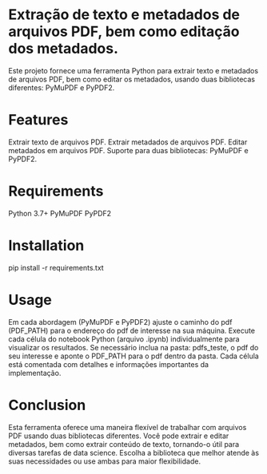 # Extração de texto e metadados de arquivos PDF, bem como editação dos metadados.
Este projeto fornece uma ferramenta Python para extrair texto e metadados de arquivos PDF, bem como editar os metadados, usando duas bibliotecas diferentes: PyMuPDF e PyPDF2.

# Features
Extrair texto de arquivos PDF.
Extrair metadados de arquivos PDF.
Editar metadados em arquivos PDF.
Suporte para duas bibliotecas: PyMuPDF e PyPDF2.

# Requirements
Python 3.7+
PyMuPDF
PyPDF2

# Installation
pip install -r requirements.txt

# Usage 
Em cada abordagem (PyMuPDF e PyPDF2) ajuste o caminho do pdf (PDF_PATH) para o endereço do pdf de interesse na sua máquina.
Execute cada célula do notebook Python (arquivo .ipynb) individualmente para visualizar os resultados.
Se necessário inclua na pasta: pdfs_teste, o pdf do seu interesse e aponte o PDF_PATH para o pdf dentro da pasta.
Cada célula está comentada com detalhes e informações importantes da implementação.

# Conclusion
Esta ferramenta oferece uma maneira flexível de trabalhar com arquivos PDF usando duas bibliotecas diferentes. Você pode extrair e editar metadados, bem como extrair conteúdo de texto, tornando-o útil para diversas tarefas de data science. Escolha a biblioteca que melhor atende às suas necessidades ou use ambas para maior flexibilidade.


